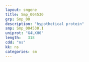 ```yaml
---
layout: smgene
title: Smp_004530
grp: Smp_00
description: "hypothetical protein"
smp: Smp_004530.1
uniprot: "G4LXH0"
length:   318
cdd: "ns"
kk: ns
categories: sm
---
```


